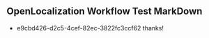 ## OpenLocalization Workflow Test MarkDown
* e9cbd426-d2c5-4cef-82ec-3822fc3ccf62 thanks!

<!--HONumber=Jul16_HO3-->


